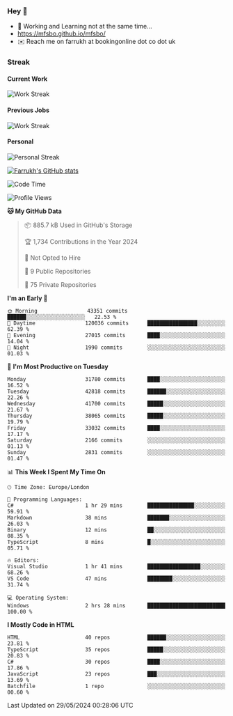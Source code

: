 ### Hey 👋

- 🏃 Working and Learning not at the same time...
- https://mfsbo.github.io/mfsbo/
- ✉️ Reach me on farrukh at bookingonline dot co dot uk

### Streak
#### Current Work
![Work Streak](https://streak-stats.demolab.com/?user=mfsbo)
#### Previous Jobs
![Work Streak](https://streak-stats.demolab.com/?user=farrukhcw)
#### Personal
![Personal Streak](https://streak-stats.demolab.com/?user=farrukhsubhani)

[![Farrukh's GitHub stats](https://github-readme-stats.vercel.app/api?username=mfsbo&hide=stars&count_private=true)](https://github.com/mfsbo/)

<!--START_SECTION:waka-->
![Code Time](http://img.shields.io/badge/Code%20Time-628%20hrs%2040%20mins-blue)

![Profile Views](http://img.shields.io/badge/Profile%20Views-4-blue)

**🐱 My GitHub Data** 

> 📦 885.7 kB Used in GitHub's Storage 
 > 
> 🏆 1,734 Contributions in the Year 2024
 > 
> 🚫 Not Opted to Hire
 > 
> 📜 9 Public Repositories 
 > 
> 🔑 75 Private Repositories 
 > 
**I'm an Early 🐤** 

```text
🌞 Morning                43351 commits       ██████░░░░░░░░░░░░░░░░░░░   22.53 % 
🌆 Daytime                120036 commits      ████████████████░░░░░░░░░   62.39 % 
🌃 Evening                27015 commits       ████░░░░░░░░░░░░░░░░░░░░░   14.04 % 
🌙 Night                  1990 commits        ░░░░░░░░░░░░░░░░░░░░░░░░░   01.03 % 
```
📅 **I'm Most Productive on Tuesday** 

```text
Monday                   31780 commits       ████░░░░░░░░░░░░░░░░░░░░░   16.52 % 
Tuesday                  42818 commits       ██████░░░░░░░░░░░░░░░░░░░   22.26 % 
Wednesday                41700 commits       █████░░░░░░░░░░░░░░░░░░░░   21.67 % 
Thursday                 38065 commits       █████░░░░░░░░░░░░░░░░░░░░   19.79 % 
Friday                   33032 commits       ████░░░░░░░░░░░░░░░░░░░░░   17.17 % 
Saturday                 2166 commits        ░░░░░░░░░░░░░░░░░░░░░░░░░   01.13 % 
Sunday                   2831 commits        ░░░░░░░░░░░░░░░░░░░░░░░░░   01.47 % 
```


📊 **This Week I Spent My Time On** 

```text
🕑︎ Time Zone: Europe/London

💬 Programming Languages: 
C#                       1 hr 29 mins        ███████████████░░░░░░░░░░   59.91 % 
Markdown                 38 mins             ███████░░░░░░░░░░░░░░░░░░   26.03 % 
Binary                   12 mins             ██░░░░░░░░░░░░░░░░░░░░░░░   08.35 % 
TypeScript               8 mins              █░░░░░░░░░░░░░░░░░░░░░░░░   05.71 % 

🔥 Editors: 
Visual Studio            1 hr 41 mins        █████████████████░░░░░░░░   68.26 % 
VS Code                  47 mins             ████████░░░░░░░░░░░░░░░░░   31.74 % 

💻 Operating System: 
Windows                  2 hrs 28 mins       █████████████████████████   100.00 % 
```

**I Mostly Code in HTML** 

```text
HTML                     40 repos            ██████░░░░░░░░░░░░░░░░░░░   23.81 % 
TypeScript               35 repos            █████░░░░░░░░░░░░░░░░░░░░   20.83 % 
C#                       30 repos            ████░░░░░░░░░░░░░░░░░░░░░   17.86 % 
JavaScript               23 repos            ███░░░░░░░░░░░░░░░░░░░░░░   13.69 % 
Batchfile                1 repo              ░░░░░░░░░░░░░░░░░░░░░░░░░   00.60 % 
```




 Last Updated on 29/05/2024 00:28:06 UTC
<!--END_SECTION:waka-->
<!--
**mfsbo/mfsbo** is a ✨ _special_ ✨ repository because its `README.md` (this file) appears on your GitHub profile.

Here are some ideas to get you started:

- 🔭 I’m currently working on ...
- 🌱 I’m currently learning ...
- 👯 I’m looking to collaborate on ...
- 🤔 I’m looking for help with ...
- 💬 Ask me about ...
- 📫 How to reach me: ...
- 😄 Pronouns: ...
- ⚡ Fun fact: ...
-->
